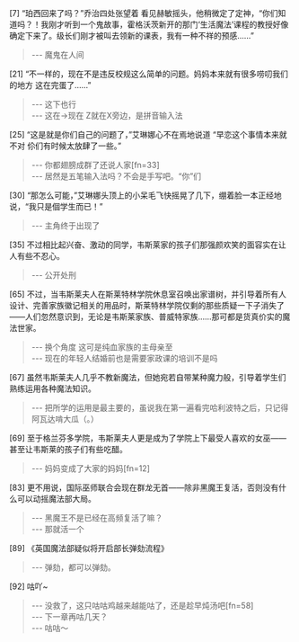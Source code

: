 
[7] “珀西回来了吗？”乔治四处张望着 看见赫敏摇头，他稍微定了定神，“你们知道吗？！我刚才听到一个鬼故事，霍格沃茨新开的那门‘生活魔法’课程的教授好像确定下来了。级长们刚才被叫去领新的课表，我有一种不祥的预感……”
>--- 魔鬼在人间<br>

[21] “不一样的，现在不是违反校规这么简单的问题。妈妈本来就有很多唠叨我们的地方 这在完蛋了……”
>--- 这下也行<br>
>--- 这在→现在
Z就在X旁边，是拼音输入法<br>

[25] “这是就是你们自己的问题了，”艾琳娜心不在焉地说道 “早恋这个事情本来就不对 伱们有时候太放肆了一些。”
>--- 你都翅膀成群了还说人家[fn=33]<br>
>--- 居然是五笔输入法吗？不会是手写吧。“你”们<br>

[30] “那怎么可能，”艾琳娜头顶上的小呆毛飞快摇晃了几下，绷着脸一本正经地说，“我只是個学生而已！”
>--- 主角终于出现了<br>

[35] 不过相比起兴奋、激动的同学，韦斯莱家的孩子们那强颜欢笑的面容实在让人有些不忍心。
>--- 公开处刑<br>

[65] 不过，当韦斯莱夫人在斯莱特林学院休息室召唤出家谱树，并引导着所有人设计、完善家族徽记相关的用品时，斯莱特林学院仅剩的那些质疑一下子消失了——人们忽然意识到，无论是韦斯莱家族、普威特家族……那可都是货真价实的魔法世家。
>--- 换个角度 这可是纯血家族的主母亲至<br>
>--- 现在的年轻人结婚前也是需要家政课的培训不是吗<br>

[67] 虽然韦斯莱夫人几乎不教新魔法，但她宛若自带某种魔力般，引导着学生们熟练运用各种魔法知识。
>--- 把所学的运用是最主要的，虽说我在第一遍看完哈利波特之后，只记得阿瓦达啃大瓜（。）<br>

[69] 至于格兰芬多学院，韦斯莱夫人更是成为了学院上下最受人喜欢的女巫——甚至让韦斯莱的孩子们有些吃醋。
>--- 妈妈变成了大家的妈妈[fn=12]<br>

[83] 更不用说，国际巫师联合会现在群龙无首——除非黑魔王复活，否则没有什么可以动摇魔法部大局。
>--- 黑魔王不是已经在高频复活了嘛？<br>
>--- 那就活一个<br>

[89] 《英国魔法部疑似将开启部长弹劾流程》
>--- 弹劾，都可以弹劾。<br>

[92] 咕吖~
>--- 没救了，这只咕咕鸡越来越能咕了，还是趁早炖汤吧[fn=58]<br>
>--- 下一章再咕几天？<br>
>--- 咕咕～<br>
